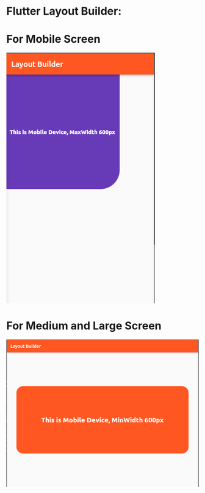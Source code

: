 # Flutter Layout Builder:
# For Mobile Screen
![output](images/output-1.png)

# For Medium and Large Screen
![Output-2](images/output-2.png)